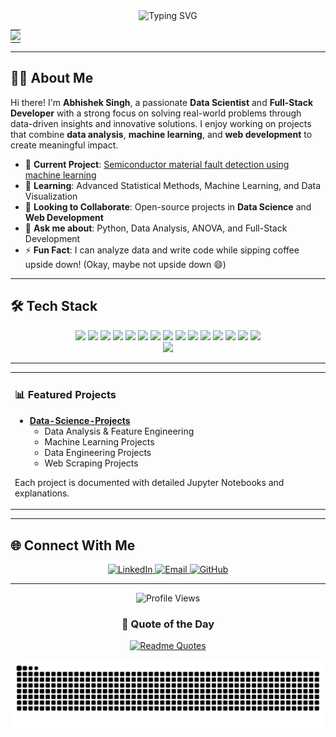 <div align="center">
  <img src="https://readme-typing-svg.herokuapp.com?font=Fira+Code&size=27&duration=3000&pause=1000&color=2E97F7&center=true&vCenter=true&width=435&lines=Hello%2C+I'm+Abhishek+Singh!;Data+Scientist+%7C+Full-Stack+Developer;Problem+Solver+%7C+Lifelong+Learner" alt="Typing SVG" />
</div>

<div align="center">
  <table border="0" cellspacing="0" cellpadding="0" style="border-collapse: collapse; border: none;">
    <tr>
      <td style="border: none; padding: 0;">
        <img src="https://github-readme-stats.vercel.app/api?username=saverin0&show_icons=true&theme=tokyonight&hide_border=true" />
      </td>
    </tr>
</table>
</div>

---

## 👨‍💻 About Me

Hi there! I'm **Abhishek Singh**, a passionate **Data Scientist** and **Full-Stack Developer** with a strong focus on solving real-world problems through data-driven insights and innovative solutions. I enjoy working on projects that combine **data analysis**, **machine learning**, and **web development** to create meaningful impact.

- 🔭 **Current Project**: [Semiconductor material fault detection using machine learning](https://github.com/saverin0/automated-semiconductor-fault-detection)
- 🌱 **Learning**: Advanced Statistical Methods, Machine Learning, and Data Visualization
- 👯 **Looking to Collaborate**: Open-source projects in **Data Science** and **Web Development**
- 💬 **Ask me about**: Python, Data Analysis, ANOVA, and Full-Stack Development
- ⚡ **Fun Fact**: I can analyze data and write code while sipping coffee upside down! (Okay, maybe not upside down 😄)

---

## 🛠️ Tech Stack

<div align="center">
  <img src="https://img.shields.io/badge/Python-3776AB?style=for-the-badge&logo=python&logoColor=white" />
  <img src="https://img.shields.io/badge/R-276DC3?style=for-the-badge&logo=r&logoColor=white" />
  <img src="https://img.shields.io/badge/JavaScript-F7DF1E?style=for-the-badge&logo=javascript&logoColor=black" />
  <img src="https://img.shields.io/badge/HTML5-E34F26?style=for-the-badge&logo=html5&logoColor=white" />
  <img src="https://img.shields.io/badge/CSS3-1572B6?style=for-the-badge&logo=css3&logoColor=white" />
  <img src="https://img.shields.io/badge/React-20232A?style=for-the-badge&logo=react&logoColor=61DAFB" />
  <img src="https://img.shields.io/badge/Node.js-43853D?style=for-the-badge&logo=node.js&logoColor=white" />
  <img src="https://img.shields.io/badge/pandas-150458?style=for-the-badge&logo=pandas&logoColor=white" />
  <img src="https://img.shields.io/badge/NumPy-013243?style=for-the-badge&logo=numpy&logoColor=white" />
  <img src="https://img.shields.io/badge/scikit--learn-F7931E?style=for-the-badge&logo=scikit-learn&logoColor=white" />
  <img src="https://img.shields.io/badge/TensorFlow-FF6F00?style=for-the-badge&logo=tensorflow&logoColor=white" />
  <img src="https://img.shields.io/badge/MySQL-4479A1?style=for-the-badge&logo=mysql&logoColor=white" />
  <img src="https://img.shields.io/badge/MongoDB-4EA94B?style=for-the-badge&logo=mongodb&logoColor=white" />
  <img src="https://img.shields.io/badge/Git-F05032?style=for-the-badge&logo=git&logoColor=white" />
  <img src="https://img.shields.io/badge/Docker-2496ED?style=for-the-badge&logo=docker&logoColor=white" />
</div>

<div align="center">
  <img src="https://github-readme-stats.vercel.app/api/top-langs/?username=saverin0&layout=compact&theme=tokyonight&hide_border=true&langs_count=6" />
</div>

---

<table width="100%">
  <tr>
    <td width="50%" valign="top">

### 📊 Featured Projects

- **[Data-Science-Projects](https://github.com/saverin0/Data-Science-Projects)**
  - Data Analysis & Feature Engineering  
  - Machine Learning Projects  
  - Data Engineering Projects  
  - Web Scraping Projects  

Each project is documented with detailed Jupyter Notebooks and explanations.

</td>

</tr>
</table>

---

## 🌐 Connect With Me

<div align="center">
  <a href="https://linkedin.com/in/abhishekzsingh" target="_blank">
    <img src="https://img.shields.io/badge/LinkedIn-0077B5?style=for-the-badge&logo=linkedin&logoColor=white" alt="LinkedIn" />
  </a>
  <a href="mailto:abhishekzsingh.2p@gmail.com">
    <img src="https://img.shields.io/badge/Email-D14836?style=for-the-badge&logo=gmail&logoColor=white" alt="Email" />
  </a>
  <a href="https://github.com/saverin0" target="_blank">
    <img src="https://img.shields.io/badge/GitHub-181717?style=for-the-badge&logo=github&logoColor=white" alt="GitHub" />
  </a>
</div>

---

<div align="center">
  <img src="https://komarev.com/ghpvc/?username=saverin0&color=blueviolet&style=flat-square&label=Profile+Views" alt="Profile Views" />
</div>

<div align="center">

### 💭 Quote of the Day

[![Readme Quotes](https://quotes-github-readme.vercel.app/api?type=horizontal&theme=dark)](https://github.com/piyushsuthar/github-readme-quotes)

</div>

<!-- GitHub Contribution Animation -->
<div align="center">
  <picture>
    <source media="(prefers-color-scheme: dark)" srcset="https://github.com/saverin0/saverin0/blob/output/github-contribution-tetris.svg">
    <source media="(prefers-color-scheme: light)" srcset="https://github.com/saverin0/saverin0/blob/output/github-contribution-tetris.svg">
    <img alt="GitHub Contribution Tetris Animation" src="https://github.com/saverin0/saverin0/blob/output/github-contribution-tetris.svg">
  </picture>
</div>
